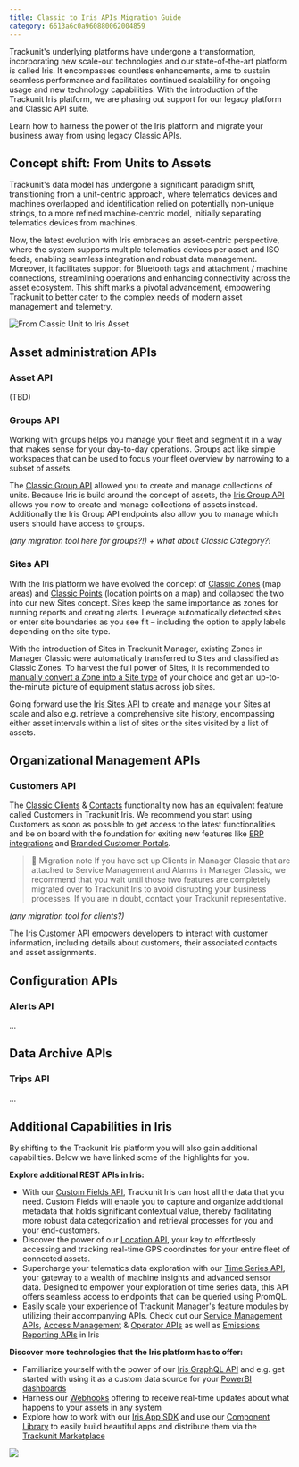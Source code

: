 ```yaml
---
title: Classic to Iris APIs Migration Guide
category: 6613a6c0a960880062004859
---
```


Trackunit's underlying platforms have undergone a transformation, incorporating new scale-out technologies and our state-of-the-art platform is called Iris. It encompasses countless enhancements, aims to sustain seamless performance and facilitates continued scalability for ongoing usage and new technology capabilities. With the introduction of the Trackunit Iris platform, we are phasing out support for our legacy platform and Classic API suite.

Learn how to harness the power of the Iris platform and migrate your business away from using legacy Classic APIs.

## Concept shift: From Units to Assets

Trackunit's data model has undergone a significant paradigm shift, transitioning from a unit-centric approach, where telematics devices and machines overlapped and identification relied on potentially non-unique strings, to a more refined machine-centric model, initially separating telematics devices from machines. 

Now, the latest evolution with Iris embraces an asset-centric perspective, where the system supports multiple telematics devices per asset and ISO feeds, enabling seamless integration and robust data management. Moreover, it facilitates support for Bluetooth tags and attachment / machine connections, streamlining operations and enhancing connectivity across the asset ecosystem. This shift marks a pivotal advancement, empowering Trackunit to better cater to the complex needs of modern asset management and telemetry.

![From Classic Unit to Iris Asset](https://cdn.statically.io/gh/trackunit/developer-hub/master/api-docs/ClassicUnit-to-IrisAsset.png)

## Asset administration APIs

### Asset API
(TBD)

### Groups API
Working with groups helps you manage your fleet and segment it in a way that makes sense for your day-to-day operations. Groups act like simple workspaces that can be used to focus your fleet overview by narrowing to a subset of assets.

The [Classic Group API](https://dev.trackunit.com/docs/group) allowed you to create and manage collections of units. Because Iris is build around the concept of assets, the [Iris Group API](https://developers.trackunit.com/reference/getgroups) allows you now to create and manage collections of assets instead. Additionally the Iris Group API endpoints also allow you to manage which users should have access to groups.

*(any migration tool here for groups?!)*
*+ what about Classic Category?!*


### Sites API
With the Iris platform we have evolved the concept of [Classic Zones](https://dev.trackunit.com/docs/zone) (map areas) and [Classic Points](https://dev.trackunit.com/docs/point) (location points on a map) and collapsed the two into our new Sites concept. Sites keep the same importance as zones for running reports and creating alerts. Leverage automatically detected sites or enter site boundaries as you see fit – including the option to apply labels depending on the site type.

With the introduction of Sites in Trackunit Manager, existing Zones in Manager Classic were automatically transferred to Sites and classified as Classic Zones. To harvest the full power of Sites, it is recommended to [manually convert a Zone into a Site type](https://helpcenter.trackunit.com/s/article/How-do-I-convert-a-Zone-to-a-Site?language=en_US) of your choice and get an up-to-the-minute picture of equipment status across job sites.

Going forward use the [Iris Sites API](https://developers.trackunit.com/reference/getsites) to create and manage your Sites at scale and also e.g. retrieve a comprehensive site history, encompassing either asset intervals within a list of sites or the sites visited by a list of assets.

## Organizational Management APIs

### Customers API
The [Classic Clients](https://dev.trackunit.com/docs/client) & [Contacts](https://dev.trackunit.com/docs/contact) functionality now has an equivalent feature called Customers in Trackunit Iris. We recommend you start using Customers as soon as possible to get access to the latest functionalities and be on board with the foundation for exiting new features like [ERP integrations](https://portal.productboard.com/mbaayvr5tzubn5acbd8dvqa8/c/288-rental-erp-integrations) and [Branded Customer Portals](https://portal.productboard.com/mbaayvr5tzubn5acbd8dvqa8/c/290-branded-customer-portals).

> 🚧 Migration note
> If you have set up Clients in Manager Classic that are attached to Service Management and Alarms in Manager Classic, we recommend that you wait until those two features are completely migrated over to Trackunit Iris to avoid disrupting your business processes. If you are in doubt, contact your Trackunit representative.

*(any migration tool for clients?)*

The [Iris Customer API](https://developers.trackunit.com/reference/customers-api-intro) empowers developers to interact with customer information, including details about customers, their associated contacts and asset assignments.

## Configuration APIs

### Alerts API
...


## Data Archive APIs

### Trips API
...

## Additional Capabilities in Iris
By shifting to the Trackunit Iris platform you will also gain additional capabilities. Below we have linked some of the highlights for you.

**Explore additional REST APIs in Iris:**
- With our [Custom Fields API](https://developers.trackunit.com/reference/custom-field-intro), Trackunit Iris can host all the data that you need. Custom Fields will enable you to capture and organize additional metadata that holds significant contextual value, thereby facilitating more robust data categorization and retrieval processes for you and your end-customers.
- Discover the power of our [Location API](https://developers.trackunit.com/reference/location-api-intro), your key to effortlessly accessing and tracking real-time GPS coordinates for your entire fleet of connected assets.
- Supercharge your telematics data exploration with our [Time Series API](https://developers.trackunit.com/reference/time-series-introduction), your gateway to a wealth of machine insights and advanced sensor data. Designed to empower your exploration of time series data, this API offers seamless access to endpoints that can be queried using PromQL.
- Easily scale your experience of Trackunit Manager's feature modules by utilizing their accompanying APIs. Check out our [Service Management APIs](https://developers.trackunit.com/reference/service-management-intro), [Access Management](https://developers.trackunit.com/reference/access-management-intro) & [Operator APIs](https://developers.trackunit.com/reference/operator-intro) as well as [Emissions Reporting APIs](https://developers.trackunit.com/reference/emissions-api) in Iris

**Discover more technologies that the Iris platform has to offer:**
- Familiarize yourself with the power of our [Iris GraphQL API](https://developers.trackunit.com/reference/graphql-api-introduction) and e.g. get started with using it as a custom data source for your [PowerBI dashboards](https://developers.trackunit.com/docs/powerbi-guide)
- Harness our [Webhooks](https://developers.trackunit.com/docs/webhooks-overview) offering to receive real-time updates about what happens to your assets in any system
- Explore how to work with our [Iris App SDK](https://developers.trackunit.com/docs/overview) and use our [Component Library](https://apps.iris.trackunit.com/storybook/?path=/docs/introduction--docs) to easily build beautiful apps and distribute them via the [Trackunit Marketplace](https://new.manager.trackunit.com/marketplace)

![](https://cdn.statically.io/gh/trackunit/developer-hub/master/guides/welcome/overview.png)
